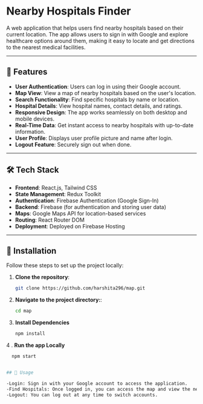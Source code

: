 # Nearby Hospitals Finder

A web application that helps users find nearby hospitals based on their current location. The app allows users to sign in with Google and explore healthcare options around them, making it easy to locate and get directions to the nearest medical facilities.

---

## 🔹 Features

- **User Authentication**: Users can log in using their Google account.
- **Map View**: View a map of nearby hospitals based on the user's location.
- **Search Functionality**: Find specific hospitals by name or location.
- **Hospital Details**: View hospital names, contact details, and ratings.
- **Responsive Design**: The app works seamlessly on both desktop and mobile devices.
- **Real-Time Data**: Get instant access to nearby hospitals with up-to-date information.
- **User Profile**: Displays user profile picture and name after login.
- **Logout Feature**: Securely sign out when done.

---

## 🛠 Tech Stack

- **Frontend**: React.js, Tailwind CSS
- **State Management**: Redux Toolkit
- **Authentication**: Firebase Authentication (Google Sign-In)
- **Backend**: Firebase (for authentication and storing user data)
- **Maps**: Google Maps API for location-based services
- **Routing**: React Router DOM
- **Deployment**: Deployed on Firebase Hosting

---

## 🚀 Installation

Follow these steps to set up the project locally:

1. **Clone the repository**:

   ```bash
   git clone https://github.com/harshita296/map.git

2. **Navigate to the project directory:**:

   ```bash
   cd map

3. **Install Dependencies**
    ```bash
    npm install

4 . **Run the app Locally**
  ```bash
    npm start


## 🚀 Usage

-Login: Sign in with your Google account to access the application.
-Find Hospitals: Once logged in, you can access the map and view the nearest hospitals based on your location.
-Logout: You can log out at any time to switch accounts.

